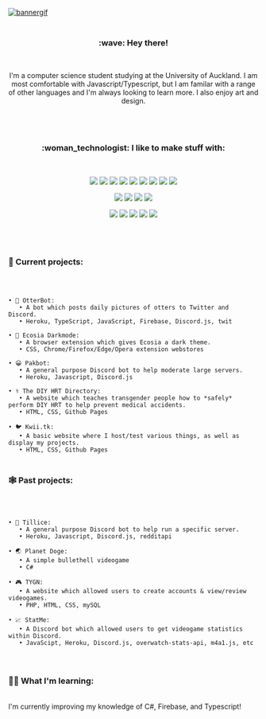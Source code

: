 [![bannergif](https://i.imgur.com/ST6EBtK.png)](https://kwii.tk/)
<h3 align="center"> <br/>:wave: Hey there!</h3><br/>
<p align="center"> I'm a computer science student studying at the University of Auckland. I am most comfortable with Javascript/Typescript, but I am familar with a range of other languages and I'm always looking to learn more. I also enjoy art and design.<br/><br/></p>


#
### 
<h3 align="center"> <br/>:woman_technologist: I like to make stuff with:</h3><br/>

<p align="center"> 
<img src ="https://img.shields.io/badge/Java-ED8B00?style=for-the-badge&logo=java&logoColor=black">
<img src ="https://img.shields.io/badge/JavaScript-F7DF1E?style=for-the-badge&logo=javascript&logoColor=black">
<img src ="https://img.shields.io/badge/Node.js-43853D?style=for-the-badge&logo=node.js&logoColor=white">
<img src ="https://img.shields.io/badge/CSS-239120?&style=for-the-badge&logo=css3&logoColor=white">
<img src ="https://img.shields.io/badge/HTML-239120?style=for-the-badge&logo=html5&logoColor=white">
<img src ="https://img.shields.io/badge/C%23-239120?style=for-the-badge&logo=c-sharp&logoColor=white">
<img src ="https://img.shields.io/badge/TypeScript-007ACC?style=for-the-badge&logo=typescript&logoColor=white">
<img src ="https://img.shields.io/badge/Python-3776AB?style=for-the-badge&logo=python&logoColor=white">
<img src ="https://img.shields.io/badge/PHP-777BB4?style=for-the-badge&logo=php&logoColor=white">
<br/>
</p>

<p align="center"> 
<img src ="https://img.shields.io/badge/Git-F05032.svg?style=for-the-badge&logo=Git&logoColor=white">
<img src ="https://img.shields.io/badge/Firebase-feb90c?style=for-the-badge&logo=firebase&logoColor=black">
<img src ="https://img.shields.io/badge/Heroku-430098?style=for-the-badge&logo=heroku&logoColor=white">
<img src ="https://img.shields.io/badge/MySQL-00000F?style=for-the-badge&logo=mysql&logoColor=white">
<br/>
</p>
 
<p align="center"> 
<img src ="https://img.shields.io/badge/Firefox-FF7139.svg?style=for-the-badge&logo=Firefox&logoColor=white">
<img src ="https://img.shields.io/badge/Illustrator-FF9A00.svg?style=for-the-badge&logo=Adobe-Illustrator&logoColor=white">
<img src ="https://img.shields.io/badge/Photoshop-31A8FF.svg?style=for-the-badge&logo=Adobe-Photoshop&logoColor=white">
<img src ="https://img.shields.io/badge/VS%20Code-007ACC.svg?style=for-the-badge&logo=Visual-Studio-Code&logoColor=white">
<img src ="https://img.shields.io/badge/Visual%20Studio-5C2D91.svg?style=for-the-badge&logo=Visual-Studio&logoColor=white">
<br/><br/>
</p>

#
### 

<h3> <br/>🌟 Current projects:</h3><br/>

``` 

• 🦦 OtterBot:
   • A bot which posts daily pictures of otters to Twitter and Discord.
   • Heroku, TypeScript, JavaScript, Firebase, Discord.js, twit
  
• 🌳 Ecosia Darkmode:
   • A browser extension which gives Ecosia a dark theme.
   • CSS, Chrome/Firefox/Edge/Opera extension webstores
   
• 😀 Pakbot:
   • A general purpose Discord bot to help moderate large servers.
   • Heroku, Javascript, Discord.js
 
• ⚕️ The DIY HRT Directory:
   • A website which teaches transgender people how to *safely* perform DIY HRT to help prevent medical accidents. 
   • HTML, CSS, Github Pages

• 🐦 Kwii.tk:
   • A basic website where I host/test various things, as well as display my projects.
   • HTML, CSS, Github Pages

```

### 
###

<h3> <br/>🕸️ Past projects:</h3><br/>

``` 
   
• 🐶 Tillice:
   • A general purpose Discord bot to help run a specific server.
   • Heroku, Javascript, Discord.js, redditapi
   
• 🌏 Planet Doge:
   • A simple bullethell videogame
   • C#
   
• 🎮 TYGN:
   • A website which allowed users to create accounts & view/review videogames.
   • PHP, HTML, CSS, mySQL
   
• 📈 StatMe:
   • A Discord bot which allowed users to get videogame statistics within Discord.
   • JavaScipt, Heroku, Discord.js, overwatch-stats-api, m4a1.js, etc

```

#
###

<h3> <br/>👩‍🏫 What I'm learning:</h3><br/>
I'm currently improving my knowledge of C#, Firebase, and Typescript!

